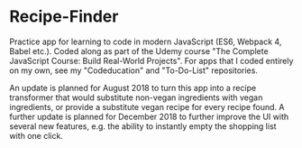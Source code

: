 # Recipe-Finder

Practice app for learning to code in modern JavaScript (ES6, Webpack 4, Babel etc.).
Coded along as part of the Udemy course "The Complete JavaScript Course: Build Real-World Projects". 
For apps that I coded entirely on my own, see my "Codeducation" and "To-Do-List" repositories.

An update is planned for August 2018 to turn this app into a recipe transformer that would substitute non-vegan ingredients with vegan ingredients, or provide a substitute vegan recipe for every recipe found.
A further update is planned for December 2018 to further improve the UI with several new features, e.g. the ability to instantly empty the shopping list with one click.
